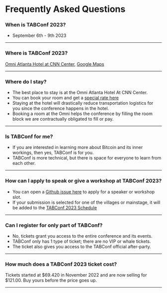 # Frequently Asked Questions

### When is TABConf 2023?
- September 6th - 9th 2023

*** 

### Where is TABConf 2023?
 
[Omni Atlanta Hotel at CNN Center](https://www.omnihotels.com/hotels/atlanta-cnn-center), [Google Maps](https://goo.gl/maps/9inaGaCqc8gRjWLi8)

*** 

### Where do I stay?
 
- The best place to stay is at the Omni Atlanta Hotel At CNN Center. 
- You can book your room and get a [special rate here](https://www.omnihotels.com/hotels/atlanta-cnn-center/meetings/tabconf-2023-annual-convention-09052023)
- Staying at the hotel will drastically reduce transportation logistics for you since the conference happens in the hotel. 
- Booking a room at the Omni helps the conference by filling the room block we are contractually obligated to fill or pay. 

*** 

### Is TABConf for me?
 
- If you are interested in learning more about Bitcoin and its inner workings, then yes, TABConf is for you. 
- TABConf is more technical, but there is space for everyone to learn from each other.

*** 

### How can I apply to speak or give a workshop at TABConf 2023?
 
- You can open a [Github issue here](https://github.com/TABConf/2023.tabconf.com/issues) to apply for a speaker or workshop slot.
- If your submission is selected for one of the villages or mainstage, it will be added to the [TABConf 2023 Schedule](https://github.com/orgs/TABConf/projects/1)

*** 

### Can I register for only part of TABConf?
 
- No, tickets grant you access to the entire conference and its events.
- TABConf only has 1 type of ticket; there are no VIP or whale tickets. 
- The ticket also gives you access to the TABConf official after-party. 

*** 

### How much does a TABConf 2023 ticket cost?
 
Tickets started at $69.420 in November 2022 and are now selling for $121.00. Buy yours before the price goes up. 

*** 
